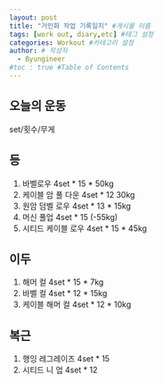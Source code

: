 ```yaml
---
layout: post
title: "거인화 작업 기록일지" #게시물 이름
tags: [work out, diary,etc] #태그 설정
categories: Workout #카테고리 설정
author: # 작성자
  - Byungineer
#toc : true #Table of Contents
---
```


## 오늘의 운동
set/횟수/무게

등
---
1. 바벨로우 4set * 15 * 50kg
2. 케이블 암 풀 다운 4set * 12 30kg
3. 원암 덤벨 로우 4set * 13 * 15kg
4. 머신 풀업 4set * 15 (-55kg)
5. 시티드 케이블 로우 4set * 15 * 45kg
 

이두
---
1. 해머 컬 4set * 15 * 7kg
2. 바벨 컬 4set * 12 * 15kg
3. 케이블 해머 컬 4set * 12 * 10kg

복근
---
1. 행잉 레그레이즈 4set * 15
2. 시티드 니 업 4set * 12